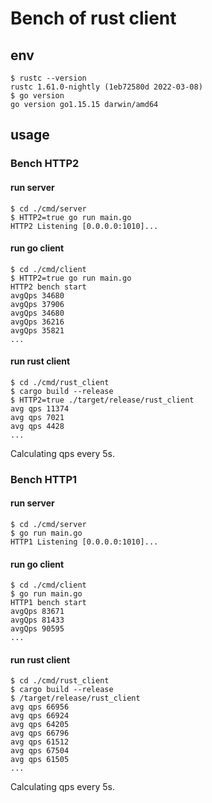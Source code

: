 # Bench of rust client
## env
```shell
$ rustc --version
rustc 1.61.0-nightly (1eb72580d 2022-03-08)
$ go version
go version go1.15.15 darwin/amd64
```
## usage
### Bench HTTP2
#### run server
```shell
$ cd ./cmd/server
$ HTTP2=true go run main.go
HTTP2 Listening [0.0.0.0:1010]...
```
#### run go client
```shell
$ cd ./cmd/client
$ HTTP2=true go run main.go
HTTP2 bench start
avgQps 34680
avgQps 37906
avgQps 34680
avgQps 36216
avgQps 35821
...
```
#### run rust client
```shell
$ cd ./cmd/rust_client
$ cargo build --release
$ HTTP2=true ./target/release/rust_client
avg qps 11374
avg qps 7021
avg qps 4428
...
```
Calculating qps every 5s.

### Bench HTTP1
#### run server
```shell
$ cd ./cmd/server
$ go run main.go
HTTP1 Listening [0.0.0.0:1010]...
```
#### run go client
```shell
$ cd ./cmd/client
$ go run main.go
HTTP1 bench start
avgQps 83671
avgQps 81433
avgQps 90595
...
```
#### run rust client
```shell
$ cd ./cmd/rust_client
$ cargo build --release
$ /target/release/rust_client
avg qps 66956
avg qps 66924
avg qps 64205
avg qps 66796
avg qps 61512
avg qps 67504
avg qps 61505
...
```
Calculating qps every 5s.
